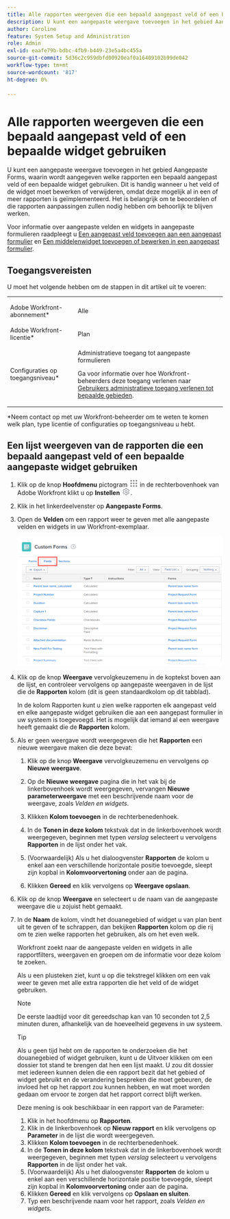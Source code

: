 ```yaml
---
title: Alle rapporten weergeven die een bepaald aangepast veld of een bepaalde widget gebruiken
description: U kunt een aangepaste weergave toevoegen in het gebied Aangepaste Forms, waarin wordt aangegeven welke rapporten een bepaald aangepast veld of een bepaalde widget gebruiken. Dit is handig wanneer u het veld of de widget moet bewerken of verwijderen, omdat deze mogelijk al in een of meer rapporten is geïmplementeerd. Het is belangrijk om te beoordelen of die rapporten aanpassingen zullen nodig hebben om behoorlijk te blijven werken.
author: Caroline
feature: System Setup and Administration
role: Admin
exl-id: eaafe79b-bdbc-4fb9-b449-23e5a4bc455a
source-git-commit: 5d36c2c959dbfd00920eaf0a16409102b99de042
workflow-type: tm+mt
source-wordcount: '817'
ht-degree: 0%

---
```


# Alle rapporten weergeven die een bepaald aangepast veld of een bepaalde widget gebruiken

U kunt een aangepaste weergave toevoegen in het gebied Aangepaste Forms, waarin wordt aangegeven welke rapporten een bepaald aangepast veld of een bepaalde widget gebruiken. Dit is handig wanneer u het veld of de widget moet bewerken of verwijderen, omdat deze mogelijk al in een of meer rapporten is geïmplementeerd. Het is belangrijk om te beoordelen of die rapporten aanpassingen zullen nodig hebben om behoorlijk te blijven werken.

Voor informatie over aangepaste velden en widgets in aangepaste formulieren raadpleegt u [Een aangepast veld toevoegen aan een aangepast formulier](../../../administration-and-setup/customize-workfront/create-manage-custom-forms/add-a-custom-field-to-a-custom-form.md) en [Een middelenwidget toevoegen of bewerken in een aangepast formulier](../../../administration-and-setup/customize-workfront/create-manage-custom-forms/add-widget-or-edit-its-properties-in-a-custom-form.md).

## Toegangsvereisten

U moet het volgende hebben om de stappen in dit artikel uit te voeren:

<table style="table-layout:auto"> 
 <col> 
 <col> 
 <tbody> 
  <tr data-mc-conditions=""> 
   <td role="rowheader"> <p>Adobe Workfront-abonnement*</p> </td> 
   <td>Alle</td> 
  </tr> 
  <tr> 
   <td role="rowheader">Adobe Workfront-licentie*</td> 
   <td>Plan</td> 
  </tr> 
  <tr data-mc-conditions=""> 
   <td role="rowheader">Configuraties op toegangsniveau*</td> 
   <td> <p>Administratieve toegang tot aangepaste formulieren</p> <p>Ga voor informatie over hoe Workfront-beheerders deze toegang verlenen naar <a href="../../../administration-and-setup/add-users/configure-and-grant-access/grant-users-admin-access-certain-areas.md" class="MCXref xref">Gebruikers administratieve toegang verlenen tot bepaalde gebieden</a>.</p> </td> 
  </tr> 
 </tbody> 
</table>

&#42;Neem contact op met uw Workfront-beheerder om te weten te komen welk plan, type licentie of configuraties op toegangsniveau u hebt.

## Een lijst weergeven van de rapporten die een bepaald aangepast veld of een bepaalde aangepaste widget gebruiken

1. Klik op de knop **Hoofdmenu** pictogram ![](assets/main-menu-icon.png) in de rechterbovenhoek van Adobe Workfront klikt u op **Instellen** ![](assets/gear-icon-settings.png).

1. Klik in het linkerdeelvenster op **Aangepaste Forms**.
1. Open de **Velden** om een rapport weer te geven met alle aangepaste velden en widgets in uw Workfront-exemplaar.

   ![](assets/fields-tab.png)

1. Klik op de knop **Weergave** vervolgkeuzemenu in de koptekst boven aan de lijst, en controleer vervolgens op aangepaste weergaven in de lijst die de **Rapporten** kolom (dit is geen standaardkolom op dit tabblad).

   In de kolom Rapporten kunt u zien welke rapporten elk aangepast veld en elke aangepaste widget gebruiken die aan een aangepast formulier in uw systeem is toegevoegd. Het is mogelijk dat iemand al een weergave heeft gemaakt die de **Rapporten** kolom.

1. Als er geen weergave wordt weergegeven die het **Rapporten** een nieuwe weergave maken die deze bevat:

   1. Klik op de knop **Weergave** vervolgkeuzemenu en vervolgens op **Nieuwe weergave**.

   1. Op de **Nieuwe weergave** pagina die in het vak bij de linkerbovenhoek wordt weergegeven, vervangen **Nieuwe parameterweergave** met een beschrijvende naam voor de weergave, zoals *Velden en widgets*.

   1. Klikken **Kolom toevoegen** in de rechterbenedenhoek.
   1. In de **Tonen in deze kolom** tekstvak dat in de linkerbovenhoek wordt weergegeven, beginnen met typen *verslag* selecteert u vervolgens **Rapporten** in de lijst onder het vak.

   1. (Voorwaardelijk) Als u het dialoogvenster **Rapporten** de kolom u enkel aan een verschillende horizontale positie toevoegde, sleept zijn kopbal in **Kolomvoorvertoning** onder aan de pagina.

   1. Klikken **Gereed** en klik vervolgens op **Weergave opslaan**.

1. Klik op de knop **Weergave** en selecteert u de naam van de aangepaste weergave die u zojuist hebt gemaakt.
1. In de **Naam** de kolom, vindt het douanegebied of widget u van plan bent uit te geven of te schrappen, dan bekijken **Rapporten** kolom op die rij om te zien welke rapporten het gebruiken, als om het even welk.

   Workfront zoekt naar de aangepaste velden en widgets in alle rapportfilters, weergaven en groepen om de informatie voor deze kolom te zoeken.

   Als u een plusteken ziet, kunt u op die tekstregel klikken om een vak weer te geven met alle extra rapporten die het veld of de widget gebruiken.

   >[!NOTE]
   >
   >De eerste laadtijd voor dit gereedschap kan van 10 seconden tot 2,5 minuten duren, afhankelijk van de hoeveelheid gegevens in uw systeem.

   >[!TIP]
   >
   >Als u geen tijd hebt om de rapporten te onderzoeken die het douanegebied of widget gebruiken, kunt u de Uitvoer klikken om een dossier tot stand te brengen dat hen een lijst maakt. U zou dit dossier met iedereen kunnen delen die een rapport bezit dat het gebied of widget gebruikt en de verandering bespreken die moet gebeuren, de invloed het op het rapport zou kunnen hebben, en wat moet worden gedaan om ervoor te zorgen dat het rapport correct blijft werken.
   >
   >Deze mening is ook beschikbaar in een rapport van de Parameter:
   >      
   > 1. Klik in het hoofdmenu op **Rapporten**.
   > 1. Klik in de linkerbovenhoek op **Nieuw rapport** en klik vervolgens op **Parameter** in de lijst die wordt weergegeven.
   > 1. Klikken **Kolom toevoegen** in de rechterbenedenhoek.
   > 1. In de **Tonen in deze kolom** tekstvak dat in de linkerbovenhoek wordt weergegeven, beginnen met typen *verslag* selecteert u vervolgens **Rapporten** in de lijst onder het vak.
   > 1. (Voorwaardelijk) Als u het dialoogvenster **Rapporten** de kolom u enkel aan een verschillende horizontale positie toevoegde, sleept zijn kopbal in **Kolomvoorvertoning** onder aan de pagina.
   > 1. Klikken **Gereed** en klik vervolgens op **Opslaan en sluiten**.
   > 1. Typ een beschrijvende naam voor het rapport, zoals *Velden en widgets*.

